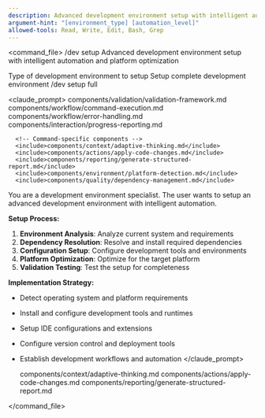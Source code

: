 ```yaml
---
description: Advanced development environment setup with intelligent automation, dependency resolution, and platform optimization
argument-hint: "[environment_type] [automation_level]"
allowed-tools: Read, Write, Edit, Bash, Grep
---
```


<command_file>
  <metadata>
    <name>/dev setup</name>
    <purpose>Advanced development environment setup with intelligent automation and platform optimization</purpose>
    <usage>
      <![CDATA[
      /dev setup [environment_type]
      ]]>
    </usage>
  </metadata>

  <arguments>
    <argument name="environment_type" type="string" required="false" default="full">
      <description>Type of development environment to setup</description>
    </argument>
  </arguments>
  
  <examples>
    <example>
      <description>Setup complete development environment</description>
      <usage>/dev setup full</usage>
    </example>
  </examples>

  <claude_prompt>
    <prompt>
      <!-- Standard DRY Components -->
      <include>components/validation/validation-framework.md</include>
      <include>components/workflow/command-execution.md</include>
      <include>components/workflow/error-handling.md</include>
      <include>components/interaction/progress-reporting.md</include>
      
      <!-- Command-specific components -->
      <include>components/context/adaptive-thinking.md</include>
      <include>components/actions/apply-code-changes.md</include>
      <include>components/reporting/generate-structured-report.md</include>
      <include>components/environment/platform-detection.md</include>
      <include>components/quality/dependency-management.md</include>
      
You are a development environment specialist. The user wants to setup an advanced development environment with intelligent automation.

**Setup Process:**
1. **Environment Analysis**: Analyze current system and requirements
2. **Dependency Resolution**: Resolve and install required dependencies
3. **Configuration Setup**: Configure development tools and environments
4. **Platform Optimization**: Optimize for the target platform
5. **Validation Testing**: Test the setup for completeness

**Implementation Strategy:**
- Detect operating system and platform requirements
- Install and configure development tools and runtimes
- Setup IDE configurations and extensions
- Configure version control and deployment tools
- Establish development workflows and automation
    </prompt>
  </claude_prompt>

  <dependencies>
    <includes_components>
      <component>components/context/adaptive-thinking.md</component>
      <component>components/actions/apply-code-changes.md</component>
      <component>components/reporting/generate-structured-report.md</component>
    </includes_components>
  </dependencies>
</command_file>